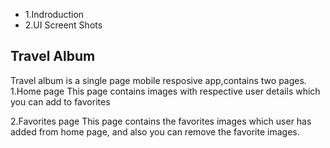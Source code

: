    - 1.Indroduction 
   - 2.UI Screent Shots 





## Travel Album 

Travel album is a single page mobile resposive app,contains two pages.
   1.Home page
   This page contains images with respective user details which you can add to favorites 

   
   2.Favorites page 
   This page contains the favorites images which user has added from home page, and also you can remove the favorite images.
   
  
   
   
   
   


